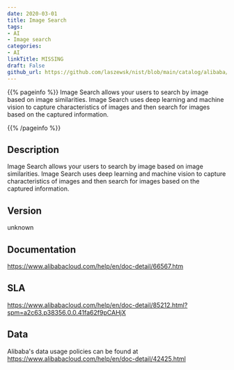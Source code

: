 ```yaml
---
date: 2020-03-01
title: Image Search
tags: 
- AI
- Image search
categories: 
- AI
linkTitle: MISSING
draft: False         
github_url: https://github.com/laszewsk/nist/blob/main/catalog/alibaba/alibaba_image_search.yaml
---
```


{{% pageinfo %}}
Image Search allows your users to search by image based on image similarities.
Image Search uses deep learning and machine vision to capture characteristics of
images and then search for images based on the captured information.

{{% /pageinfo %}}

## Description

Image Search allows your users to search by image based on image similarities.
Image Search uses deep learning and machine vision to capture characteristics of
images and then search for images based on the captured information.


## Version

unknown

## Documentation

https://www.alibabacloud.com/help/en/doc-detail/66567.htm

## SLA

https://www.alibabacloud.com/help/en/doc-detail/85212.html?spm=a2c63.p38356.0.0.41fa62f9pCAHjX

## Data

Alibaba's data usage policies can be found at https://www.alibabacloud.com/help/en/doc-detail/42425.html
